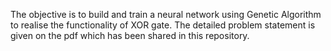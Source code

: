 The objective is to build and train a neural network using Genetic Algorithm to realise the functionality of XOR gate.
The detailed problem statement is given on the pdf which has been shared in this repository.
